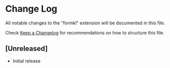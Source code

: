 # Change Log

All notable changes to the "formkl" extension will be documented in this file.

Check [Keep a Changelog](http://keepachangelog.com/) for recommendations on how to structure this file.

## [Unreleased]

- Initial release